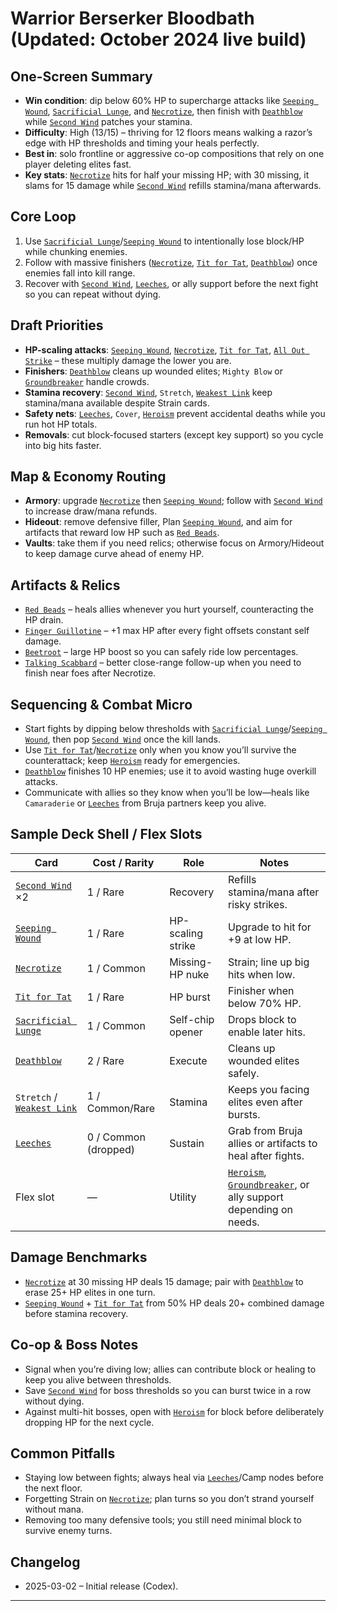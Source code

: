 # Warrior Berserker Bloodbath (Updated: October 2024 live build)

## One-Screen Summary
- **Win condition**: dip below 60% HP to supercharge attacks like [`Seeping Wound`][card-seeping-wound], [`Sacrificial Lunge`][card-sacrificial-lunge], and [`Necrotize`][card-necrotize], then finish with [`Deathblow`][card-deathblow] while [`Second Wind`][card-second-wind] patches your stamina.
- **Difficulty**: High (13/15) – thriving for 12 floors means walking a razor’s edge with HP thresholds and timing your heals perfectly.
- **Best in**: solo frontline or aggressive co-op compositions that rely on one player deleting elites fast.
- **Key stats**: [`Necrotize`][card-necrotize] hits for half your missing HP; with 30 missing, it slams for 15 damage while [`Second Wind`][card-second-wind] refills stamina/mana afterwards.

## Core Loop
1. Use [`Sacrificial Lunge`][card-sacrificial-lunge]/[`Seeping Wound`][card-seeping-wound] to intentionally lose block/HP while chunking enemies.
2. Follow with massive finishers ([`Necrotize`][card-necrotize], [`Tit for Tat`][card-tit-for-tat], [`Deathblow`][card-deathblow]) once enemies fall into kill range.
3. Recover with [`Second Wind`][card-second-wind], [`Leeches`][card-leeches], or ally support before the next fight so you can repeat without dying.

## Draft Priorities
- **HP-scaling attacks**: [`Seeping Wound`][card-seeping-wound], [`Necrotize`][card-necrotize], [`Tit for Tat`][card-tit-for-tat], [`All Out Strike`][card-all-out-strike] – these multiply damage the lower you are.
- **Finishers**: [`Deathblow`][card-deathblow] cleans up wounded elites; `Mighty Blow` or [`Groundbreaker`][card-groundbreaker] handle crowds.
- **Stamina recovery**: [`Second Wind`][card-second-wind], `Stretch`, [`Weakest Link`][card-weakest-link] keep stamina/mana available despite Strain cards.
- **Safety nets**: [`Leeches`][card-leeches], `Cover`, [`Heroism`][card-heroism] prevent accidental deaths while you run hot HP totals.
- **Removals**: cut block-focused starters (except key support) so you cycle into big hits faster.

## Map & Economy Routing
- **Armory**: upgrade [`Necrotize`][card-necrotize] then [`Seeping Wound`][card-seeping-wound]; follow with [`Second Wind`][card-second-wind] to increase draw/mana refunds.
- **Hideout**: remove defensive filler, Plan [`Seeping Wound`][card-seeping-wound], and aim for artifacts that reward low HP such as [`Red Beads`][card-red-beads].
- **Vaults**: take them if you need relics; otherwise focus on Armory/Hideout to keep damage curve ahead of enemy HP.

## Artifacts & Relics
- [`Red Beads`][card-red-beads] – heals allies whenever you hurt yourself, counteracting the HP drain.
- [`Finger Guillotine`][card-finger-guillotine] – +1 max HP after every fight offsets constant self damage.
- [`Beetroot`][card-beetroot] – large HP boost so you can safely ride low percentages.
- [`Talking Scabbard`][card-talking-scabbard] – better close-range follow-up when you need to finish near foes after Necrotize.

## Sequencing & Combat Micro
- Start fights by dipping below thresholds with [`Sacrificial Lunge`][card-sacrificial-lunge]/[`Seeping Wound`][card-seeping-wound], then pop [`Second Wind`][card-second-wind] once the kill lands.
- Use [`Tit for Tat`][card-tit-for-tat]/[`Necrotize`][card-necrotize] only when you know you’ll survive the counterattack; keep [`Heroism`][card-heroism] ready for emergencies.
- [`Deathblow`][card-deathblow] finishes 10 HP enemies; use it to avoid wasting huge overkill attacks.
- Communicate with allies so they know when you’ll be low—heals like `Camaraderie` or [`Leeches`][card-leeches] from Bruja partners keep you alive.

## Sample Deck Shell / Flex Slots
| Card | Cost / Rarity | Role | Notes |
| --- | --- | --- | --- |
| [`Second Wind`][card-second-wind] ×2 | 1 / Rare | Recovery | Refills stamina/mana after risky strikes.
| [`Seeping Wound`][card-seeping-wound] | 1 / Rare | HP-scaling strike | Upgrade to hit for +9 at low HP.
| [`Necrotize`][card-necrotize] | 1 / Common | Missing-HP nuke | Strain; line up big hits when low.
| [`Tit for Tat`][card-tit-for-tat] | 1 / Rare | HP burst | Finisher when below 70% HP.
| [`Sacrificial Lunge`][card-sacrificial-lunge] | 1 / Common | Self-chip opener | Drops block to enable later hits.
| [`Deathblow`][card-deathblow] | 2 / Rare | Execute | Cleans up wounded elites safely.
| `Stretch` / [`Weakest Link`][card-weakest-link] | 1 / Common/Rare | Stamina | Keeps you facing elites even after bursts.
| [`Leeches`][card-leeches] | 0 / Common (dropped) | Sustain | Grab from Bruja allies or artifacts to heal after fights.
| Flex slot | — | Utility | [`Heroism`][card-heroism], [`Groundbreaker`][card-groundbreaker], or ally support depending on needs. |

## Damage Benchmarks
- [`Necrotize`][card-necrotize] at 30 missing HP deals 15 damage; pair with [`Deathblow`][card-deathblow] to erase 25+ HP elites in one turn.
- [`Seeping Wound`][card-seeping-wound] + [`Tit for Tat`][card-tit-for-tat] from 50% HP deals 20+ combined damage before stamina recovery.

## Co-op & Boss Notes
- Signal when you’re diving low; allies can contribute block or healing to keep you alive between thresholds.
- Save [`Second Wind`][card-second-wind] for boss thresholds so you can burst twice in a row without dying.
- Against multi-hit bosses, open with [`Heroism`][card-heroism] for block before deliberately dropping HP for the next cycle.

## Common Pitfalls
- Staying low between fights; always heal via [`Leeches`][card-leeches]/Camp nodes before the next floor.
- Forgetting Strain on [`Necrotize`][card-necrotize]; plan turns so you don’t strand yourself without mana.
- Removing too many defensive tools; you still need minimal block to survive enemy turns.

## Changelog
- 2025-03-02 – Initial release (Codex).

---

[card-second-wind]: https://hellcard.fandom.com/wiki/Second_Wind "Second Wind | Hellcard Wiki"
[card-seeping-wound]: https://hellcard.fandom.com/wiki/Seeping_Wound "Seeping Wound | Hellcard Wiki"
[card-necrotize]: https://hellcard.fandom.com/wiki/Necrotize "Necrotize | Hellcard Wiki"
[card-tit-for-tat]: https://hellcard.fandom.com/wiki/Tit_for_Tat "Tit for Tat | Hellcard Wiki"
[card-sacrificial-lunge]: https://hellcard.fandom.com/wiki/Sacrificial_Lunge "Sacrificial Lunge | Hellcard Wiki"
[card-deathblow]: https://hellcard.fandom.com/wiki/Deathblow "Deathblow | Hellcard Wiki"
[card-leeches]: https://hellcard.fandom.com/wiki/Leeches "Leeches | Hellcard Wiki"
[card-all-out-strike]: https://hellcard.fandom.com/wiki/All_Out_Strike "All Out Strike | Hellcard Wiki"
[card-groundbreaker]: https://hellcard.fandom.com/wiki/Groundbreaker "Groundbreaker | Hellcard Wiki"
[card-weakest-link]: https://hellcard.fandom.com/wiki/Weakest_Link "Weakest Link | Hellcard Wiki"
[card-beetroot]: https://hellcard.fandom.com/wiki/Beetroot "Beetroot | Hellcard Wiki"
[card-heroism]: https://hellcard.fandom.com/wiki/Heroism "Heroism | Hellcard Wiki"
[card-red-beads]: https://hellcard.fandom.com/wiki/Red_Beads "Red Beads | Hellcard Wiki"
[card-finger-guillotine]: https://hellcard.fandom.com/wiki/Finger_Guillotine "Finger Guillotine | Hellcard Wiki"
[card-talking-scabbard]: https://hellcard.fandom.com/wiki/Talking_Scabbard "Talking Scabbard | Hellcard Wiki"
